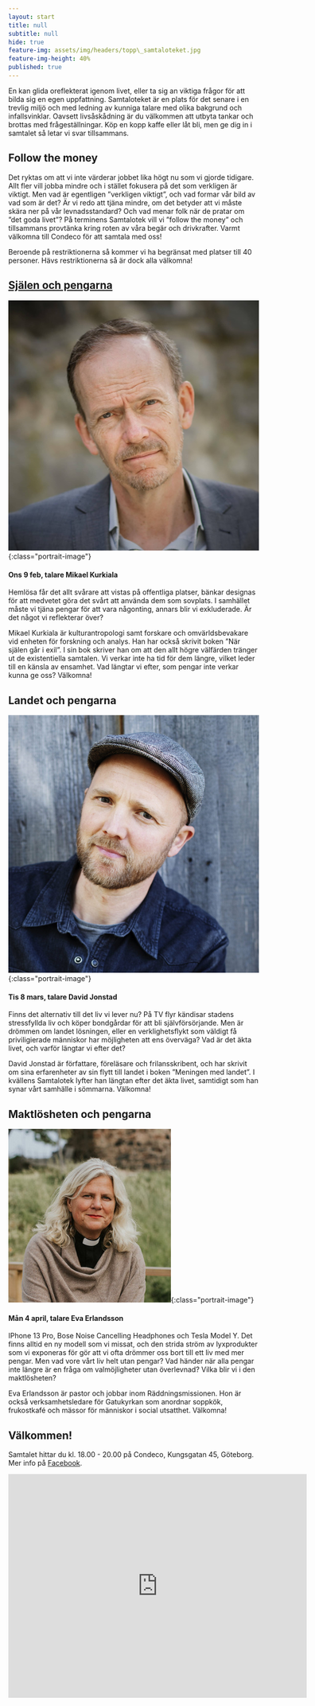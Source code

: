 ```yaml
---
layout: start
title: null
subtitle: null
hide: true
feature-img: assets/img/headers/topp\_samtaloteket.jpg
feature-img-height: 40%
published: true
---
```

En kan glida oreflekterat igenom livet, eller ta sig an viktiga
frågor för att bilda sig en egen uppfattning. Samtaloteket är en plats för det
senare i en trevlig miljö och med ledning av kunniga talare med olika bakgrund
och infallsvinklar. Oavsett livsåskådning är du välkommen att utbyta tankar
och brottas med frågeställningar. Köp en kopp kaffe eller låt bli, men ge dig
in i samtalet så letar vi svar tillsammans.


## Follow the money

Det ryktas om att vi inte värderar jobbet lika högt nu som vi gjorde tidigare. Allt fler vill jobba mindre och i stället fokusera på det som verkligen är viktigt. Men vad är egentligen ”verkligen viktigt”, och vad formar vår bild av vad som är det? Är vi redo att tjäna mindre, om det betyder att vi måste skära ner på vår levnadsstandard? Och vad menar folk när de pratar om ”det goda livet”? 
På terminens Samtalotek vill vi ”follow the money” och tillsammans provtänka kring roten av våra begär och drivkrafter. Varmt välkomna till Condeco för att samtala med oss!

Beroende på restriktionerna så kommer vi ha begränsat med platser till 40 personer. Hävs restriktionerna så är dock alla välkomna!


## [Själen och pengarna](https://www.facebook.com/events/491757282304804)

![Mikael Kurkiala](assets/img/speakers/mikael_kurkiala.jpg 'Mikael Kurkiala'){:class="portrait-image"}

#### Ons 9 feb, talare Mikael Kurkiala
Hemlösa får det allt svårare att vistas på offentliga platser, bänkar designas för att medvetet göra det svårt att använda dem som sovplats. I samhället måste vi tjäna pengar för att vara någonting, annars blir vi exkluderade. Är det något vi reflekterar över?

Mikael Kurkiala är kulturantropologi samt forskare och omvärldsbevakare vid enheten för forskning och analys. Han har också skrivit boken ”När själen går i exil”. I sin bok skriver han om att den allt högre välfärden tränger ut de existentiella samtalen. Vi verkar inte ha tid för dem längre, vilket leder till en känsla av ensamhet. Vad längtar vi efter, som pengar inte verkar kunna ge oss? Välkomna!


## Landet och pengarna

![David Jonstad](assets/img/speakers/david_jonstad.jpeg 'David Jonstad'){:class="portrait-image"}

#### Tis 8 mars, talare David Jonstad
Finns det alternativ till det liv vi lever nu? På TV flyr kändisar stadens stressfyllda liv och köper bondgårdar för att bli självförsörjande. Men är drömmen om landet lösningen, eller en verklighetsflykt som väldigt få priviligierade människor har möjligheten att ens överväga? Vad är det äkta livet, och varför längtar vi efter det?

David Jonstad är författare, föreläsare och frilansskribent, och har skrivit om sina erfarenheter av sin flytt till landet i boken ”Meningen med landet”. I kvällens Samtalotek lyfter han längtan efter det äkta livet, samtidigt som han synar vårt samhälle i sömmarna. Välkomna!


## Maktlösheten och pengarna

![Eva Erlandsson](assets/img/speakers/eva_erlandsson.jpg 'Eva Erlandsson'){:class="portrait-image"}

#### Mån 4 april, talare Eva Erlandsson
IPhone 13 Pro, Bose Noise Cancelling Headphones och Tesla Model Y. Det finns alltid en ny modell som vi missat, och den strida ström av lyxprodukter som vi exponeras för gör att vi ofta drömmer oss bort till ett liv med mer pengar. Men vad vore vårt liv helt utan pengar? Vad händer när alla pengar inte längre är en fråga om valmöjligheter utan överlevnad? Vilka blir vi i den maktlösheten?

Eva Erlandsson är pastor och jobbar inom Räddningsmissionen. Hon är också verksamhetsledare för Gatukyrkan som anordnar soppkök, frukostkafé och mässor för människor i social utsatthet. Välkomna!


## Välkommen!
Samtalet hittar du kl. 18.00 - 20.00 på Condeco, Kungsgatan 45, Göteborg. Mer info på [Facebook](https://www.facebook.com/samtaloteket).

<div style="text-align: center">
<iframe src="https://www.google.com/maps/embed?pb=!1m18!1m12!1m3!1d2131.709934542498!2d11.964510816462013!3d57.70439774726267!2m3!1f0!2f0!3f0!3m2!1i1024!2i768!4f13.1!3m3!1m2!1s0x464ff36f899a096f%3A0xb1ede17b02db4611!2sCondeco%20Kungsgatan!5e0!3m2!1ssv!2sse!4v1631559932082!5m2!1ssv!2sse" width="600" height="450" frameborder="0" style="border:0; padding:0" allowfullscreen></iframe>
</div>
